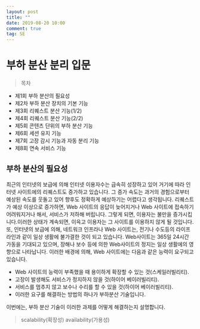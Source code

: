 ```yaml
---
layout: post
title: ""
date: 2019-08-20 10:00
comment: true
tag: SE
---
```


# 부하 분산 분리 입문
> 목차
- 제1회 부하 분산의 필요성
- 제2차 부하 분산 장치의 기본 기능
- 제3회 리퀘스트 분산 기능(1/2)
- 제4회 리퀘스트 분산 기능(2/2)
- 제5회 콘텐츠 단위의 부하 분산 기능
- 제6회 세션 유지 기능
- 제7회 고장 감시 기능과 자동 분리 기능
- 제8회 연속 서비스 기능

## 부하 분산의 필요성

최근의 인터넷의 보급에 의해 인터넷 이용자수는 급속히 성장하고 있어 거기에 따라 인터넷 사이트에의 리퀘스트도 증가하고 있습니다. 
그 증가 속도는 과거의 경험으로부터 예상된 속도를 웃돌고 있어 향후도 정확하게 예상하기는 어렵다고 생각됩니다. 
리퀘스트가 예상 이상으로 증가하면, Web 사이트의 응답이 늦어지거나 Web 사이트에 접속하기 어려워지거나 해서, 서비스가 저하해 버립니다. 
그렇게 되면, 이용자는 불만을 증가시킵니다.이러한 상태가 계속되면, 이윽고 이용자는 그 사이트를 이용하지 않게 될 것입니다. 
또, 인터넷의 보급에 의해, 네트워크 인프라나 Web 사이트는, 전기나 수도등의 라이프라인과 같이 일상 생활에 불가결한 것이 되고 있습니다. 
Web사이트는 365일 24시간 가동을 기대되고 있으며, 장해나 보수 등에 의한 Web사이트의 정지는 일상 생활에의 영향으로 나타납니다. 
이러한 배경에 의해, Web 사이트에는 다음과 같은 능력이 요구되고 있습니다.

- Web 사이트의 능력이 부족했을 때 용이하게 확장할 수 있는 것(스케일러빌리티).
- 고장이 발생해도 서비스가 정지하지 않을 것(하이어 베이러빌리티).
- 서비스를 멈추지 않고 보수나 수리를 할 수 있을 것(하이어 베이러빌리티).
- 이러한 요구를 해결하는 방법의 하나가 부하분산 기술입니다.

이번에는, 부하 분산 기술이 이러한 과제를 어떻게 해결하는지 설명합니다.

> scalability(확장성)
> availability(가용성)
